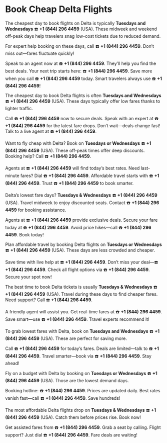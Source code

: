 <!DOCTYPE html>
<html lang="en">
<head>
  <meta charset="UTF-8">
  <title>Delta Flight Booking Info</title>
</head>
<body>
  <h1>Book Cheap Delta Flights</h1>

  <p>The cheapest day to book flights on Delta is typically <strong>Tuesdays and Wednesdays</strong> ☎️ <strong>+1 (844) 296 4459</strong> (USA). These midweek and weekend off-peak days help travelers snag low-cost tickets due to reduced demand.</p>

  <p>For expert help booking on these days, call ☎️ <strong>+1 (844) 296 4459</strong>. Don’t miss out—fares fluctuate quickly!</p>

  <p>Speak to an agent now at ☎️ <strong>+1 (844) 296 4459</strong>. They’ll help you find the best deals. Your next trip starts here: ☎️ <strong>+1 (844) 296 4459</strong>. Save more when you call ☎️ <strong>+1 (844) 296 4459</strong> today. Smart travelers always use ☎️ <strong>+1 (844) 296 4459</strong>!</p>

  <p>The cheapest day to book Delta flights is often <strong>Tuesdays and Wednesdays</strong> ☎️ <strong>+1 (844) 296 4459</strong> (USA). These days typically offer low fares thanks to lighter traffic.</p>

  <p>Call ☎️ <strong>+1 (844) 296 4459</strong> now to secure deals. Speak with an expert at ☎️ <strong>+1 (844) 296 4459</strong> for the latest fare drops. Don’t wait—deals change fast! Talk to a live agent at ☎️ <strong>+1 (844) 296 4459</strong>.</p>

  <p>Want to fly cheap with Delta? Book on <strong>Tuesdays or Wednesdays</strong> ☎️ <strong>+1 (844) 296 4459</strong> (USA). These off-peak times offer deep discounts. Booking help? Call ☎️ <strong>+1 (844) 296 4459</strong>.</p>

  <p>Agents at ☎️ <strong>+1 (844) 296 4459</strong> will find today’s best rates. Need last-minute fares? Dial ☎️ <strong>+1 (844) 296 4459</strong>. Affordable travel starts with ☎️ <strong>+1 (844) 296 4459</strong>. Trust ☎️ <strong>+1 (844) 296 4459</strong> to book smarter.</p>

  <p>Delta’s lowest fare days? <strong>Tuesdays & Wednesdays</strong> ☎️ <strong>+1 (844) 296 4459</strong> (USA). Travel midweek to enjoy discounted seats. Contact ☎️ <strong>+1 (844) 296 4459</strong> for booking assistance.</p>

  <p>Agents at ☎️ <strong>+1 (844) 296 4459</strong> provide exclusive deals. Secure your fare today at ☎️ <strong>+1 (844) 296 4459</strong>. Avoid price hikes—call ☎️ <strong>+1 (844) 296 4459</strong>. Book today!</p>

  <p>Plan affordable travel by booking Delta flights on <strong>Tuesdays or Wednesdays</strong> ☎️ <strong>+1 (844) 296 4459</strong> (USA). These days are less crowded and cheaper.</p>

  <p>Save time with live help at ☎️ <strong>+1 (844) 296 4459</strong>. Don’t miss your deal—☎️ <strong>+1 (844) 296 4459</strong>. Check all flight options via ☎️ <strong>+1 (844) 296 4459</strong>. Secure your spot now!</p>

  <p>The best time to book Delta tickets is usually <strong>Tuesdays & Wednesdays</strong> ☎️ <strong>+1 (844) 296 4459</strong> (USA). Travel during these days to find cheaper fares. Need support? Call ☎️ <strong>+1 (844) 296 4459</strong>.</p>

  <p>A friendly agent will assist you. Get real-time fares at ☎️ <strong>+1 (844) 296 4459</strong>. Save smart—use ☎️ <strong>+1 (844) 296 4459</strong>. Travel experts recommend it!</p>

  <p>To grab lowest fares with Delta, book on <strong>Tuesdays and Wednesdays</strong> ☎️ <strong>+1 (844) 296 4459</strong> (USA). These are perfect for saving more.</p>

  <p>Call ☎️ <strong>+1 (844) 296 4459</strong> for today’s fares. Deals are limited—talk to ☎️ <strong>+1 (844) 296 4459</strong>. Travel smarter—book via ☎️ <strong>+1 (844) 296 4459</strong>. Stay ahead!</p>

  <p>Fly on a budget with Delta by booking on <strong>Tuesdays or Wednesdays</strong> ☎️ <strong>+1 (844) 296 4459</strong> (USA). Those are the lowest demand days.</p>

  <p>Booking hotline: ☎️ <strong>+1 (844) 296 4459</strong>. Prices are updated daily. Best rates vanish fast—call ☎️ <strong>+1 (844) 296 4459</strong>. Save hundreds!</p>

  <p>The most affordable Delta flights drop on <strong>Tuesdays & Wednesdays</strong> ☎️ <strong>+1 (844) 296 4459</strong> (USA). Catch them before prices rise. Book now!</p>

  <p>Get assisted fares from ☎️ <strong>+1 (844) 296 4459</strong>. Grab a seat by calling. Flight support? Just dial ☎️ <strong>+1 (844) 296 4459</strong>. Fare deals are waiting!</p>

</body>
</html>
